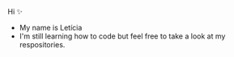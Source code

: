 Hi ✨
- My name is Letícia
- I'm still learning how to code but feel free to take a look at my respositories.

<!---
leticiagarz/leticiagarz is a ✨ special ✨ repository because its `README.md` (this file) appears on your GitHub profile.
You can click the Preview link to take a look at your changes.
--->
